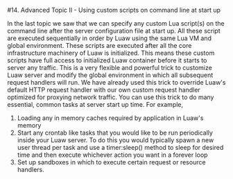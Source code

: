 #14. Advanced Topic II - Using custom scripts on command line at start up

In the last topic we saw that we can specify any custom Lua script(s) on the command line after the server configuration file at start up. All these script are executed sequentially in order by Luaw using the same Lua VM and global environment. These scripts are executed after all the core infrastructure machinery of Luaw is initialized. This means these custom scripts have full access to initialized Luaw container before it starts to server any traffic. This is a very flexible and powerful trick to customize Luaw server and modify the global environment in which all subsequent request handlers will run. We have already used this trick to override Luaw's default HTTP request handler with our own custom request handler optimized for proxying network traffic. You can use this trick to do many essential, common tasks at server start up time. For example,

1. Loading any in memory caches required by application in Luaw's memory
2. Start any crontab like tasks that you would like to be run periodically inside your Luaw server. To do this you would typically spawn a new user thread per task and use a timer:sleep() method to sleep for desired time and then execute whichever action you want in a forever loop
3. Set up sandboxes in which to execute certain request or resource handlers.